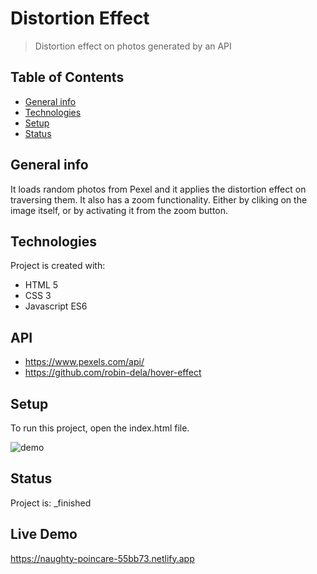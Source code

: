 # Distortion Effect
> Distortion effect on photos generated by an API

## Table of Contents
* [General info](#general-info)
* [Technologies](#technologies)
* [Setup](#setup)
* [Status](#status)

## General info
It loads random photos from Pexel and it applies the distortion effect on traversing them. It also has a zoom functionality. Either by cliking on the image itself, or by activating it from the zoom button.
	
## Technologies
Project is created with:
* HTML 5
* CSS 3
* Javascript ES6

## API
* https://www.pexels.com/api/
* https://github.com/robin-dela/hover-effect
	
## Setup
To run this project, open the index.html file.

![demo](/demo/distortion.gif)

## Status
Project is:  _finished

## Live Demo

https://naughty-poincare-55bb73.netlify.app
